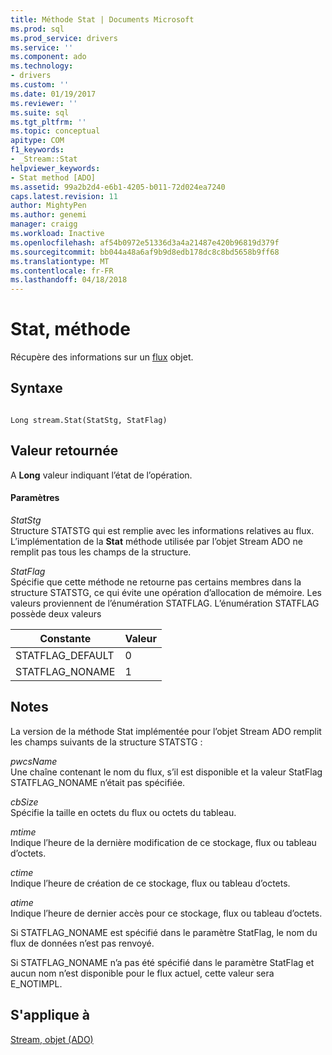 ```yaml
---
title: Méthode Stat | Documents Microsoft
ms.prod: sql
ms.prod_service: drivers
ms.service: ''
ms.component: ado
ms.technology:
- drivers
ms.custom: ''
ms.date: 01/19/2017
ms.reviewer: ''
ms.suite: sql
ms.tgt_pltfrm: ''
ms.topic: conceptual
apitype: COM
f1_keywords:
- _Stream::Stat
helpviewer_keywords:
- Stat method [ADO]
ms.assetid: 99a2b2d4-e6b1-4205-b011-72d024ea7240
caps.latest.revision: 11
author: MightyPen
ms.author: genemi
manager: craigg
ms.workload: Inactive
ms.openlocfilehash: af54b0972e51336d3a4a21487e420b96819d379f
ms.sourcegitcommit: bb044a48a6af9b9d8edb178dc8c8bd5658b9ff68
ms.translationtype: MT
ms.contentlocale: fr-FR
ms.lasthandoff: 04/18/2018
---
```

# <a name="stat-method"></a>Stat, méthode
Récupère des informations sur un [flux](../../../ado/reference/ado-api/stream-object-ado.md) objet.  
  
## <a name="syntax"></a>Syntaxe  
  
```  
  
Long stream.Stat(StatStg, StatFlag)  
```  
  
## <a name="return-value"></a>Valeur retournée  
 A **Long** valeur indiquant l’état de l’opération.  
  
#### <a name="parameters"></a>Paramètres  
 *StatStg*  
 Structure STATSTG qui est remplie avec les informations relatives au flux. L’implémentation de la **Stat** méthode utilisée par l’objet Stream ADO ne remplit pas tous les champs de la structure.  
  
 *StatFlag*  
 Spécifie que cette méthode ne retourne pas certains membres dans la structure STATSTG, ce qui évite une opération d’allocation de mémoire. Les valeurs proviennent de l’énumération STATFLAG. L’énumération STATFLAG possède deux valeurs  
  
|Constante|Valeur|  
|--------------|-----------|  
|STATFLAG_DEFAULT|0|  
|STATFLAG_NONAME|1|  
  
## <a name="remarks"></a>Notes  
 La version de la méthode Stat implémentée pour l’objet Stream ADO remplit les champs suivants de la structure STATSTG :  
  
 *pwcsName*  
 Une chaîne contenant le nom du flux, s’il est disponible et la valeur StatFlag STATFLAG_NONAME n’était pas spécifiée.  
  
 *cbSize*  
 Spécifie la taille en octets du flux ou octets du tableau.  
  
 *mtime*  
 Indique l’heure de la dernière modification de ce stockage, flux ou tableau d’octets.  
  
 *ctime*  
 Indique l’heure de création de ce stockage, flux ou tableau d’octets.  
  
 *atime*  
 Indique l’heure de dernier accès pour ce stockage, flux ou tableau d’octets.  
  
 Si STATFLAG_NONAME est spécifié dans le paramètre StatFlag, le nom du flux de données n’est pas renvoyé.  
  
 Si STATFLAG_NONAME n’a pas été spécifié dans le paramètre StatFlag et aucun nom n’est disponible pour le flux actuel, cette valeur sera E_NOTIMPL.  
  
## <a name="applies-to"></a>S'applique à  
 [Stream, objet (ADO)](../../../ado/reference/ado-api/stream-object-ado.md)
